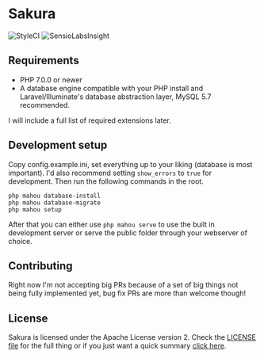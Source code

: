 # Sakura

![StyleCI](https://styleci.io/repos/45261697/shield)
![SensioLabsInsight](https://insight.sensiolabs.com/projects/6c9b3813-0f50-406c-ab26-665e11876bc9/mini.png)

## Requirements

- PHP 7.0.0 or newer
- A database engine compatible with your PHP install and Laravel/Illuminate's database abstraction layer, MySQL 5.7 recommended.

I will include a full list of required extensions later.

## Development setup

Copy config.example.ini, set everything up to your liking (database is most important). I'd also recommend setting `show_errors` to `true` for development. Then run the following commands in the root.

```
php mahou database-install
php mahou database-migrate
php mahou setup
```

After that you can either use `php mahou serve` to use the built in development server or serve the public folder through your webserver of choice.

## Contributing

Right now I'm not accepting big PRs because of a set of big things not being fully implemented yet, bug fix PRs are more than welcome though!

## License

Sakura is licensed under the Apache License version 2. Check the [LICENSE file](https://github.com/flashwave/sakura/blob/master/LICENSE) for the full thing or if you just want a quick summary [click here](https://i.flash.moe/vlcsnap-2016-03-09-17h45m55s452.png).
